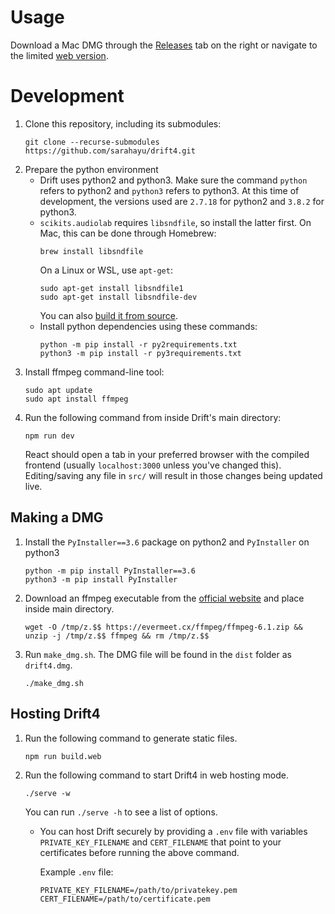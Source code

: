 # Usage

Download a Mac DMG through the [Releases](https://github.com/sarahayu/drift4/releases) tab on the right or navigate to the limited [web version](http://drift4.spokenweb.ca/).

# Development

1. Clone this repository, including its submodules:
    ```console
    git clone --recurse-submodules https://github.com/sarahayu/drift4.git
2. Prepare the python environment
    * Drift uses python2 and python3. Make sure the command `python` refers to python2 and `python3` refers to python3. At this time of development, the versions used are `2.7.18` for python2 and `3.8.2` for python3.
    * `scikits.audiolab` requires `libsndfile`, so install the latter first. On Mac, this can be done through Homebrew:
      ```shell
      brew install libsndfile
      ```
      On a Linux or WSL, use `apt-get`:
      ```shell
      sudo apt-get install libsndfile1
      sudo apt-get install libsndfile-dev
      ```
      You can also [build it from source](https://stackoverflow.com/a/13999827).
    * Install python dependencies using these commands:
      ```shell
      python -m pip install -r py2requirements.txt
      python3 -m pip install -r py3requirements.txt
      ```
3. Install ffmpeg command-line tool:
    ```shell
    sudo apt update
    sudo apt install ffmpeg
    ```
4. Run the following command from inside Drift's main directory:
    ```shell
    npm run dev
    ```
    React should open a tab in your preferred browser with the compiled frontend (usually `localhost:3000` unless you've changed this). Editing/saving any file in `src/` will result in those changes being updated live.

## Making a DMG

1. Install the `PyInstaller==3.6` package on python2 and `PyInstaller` on python3
    ```shell
    python -m pip install PyInstaller==3.6
    python3 -m pip install PyInstaller
    ```
2. Download an ffmpeg executable from the [official website](https://www.ffmpeg.org/download.html) and place inside main directory. 
    ```shell
    wget -O /tmp/z.$$ https://evermeet.cx/ffmpeg/ffmpeg-6.1.zip && unzip -j /tmp/z.$$ ffmpeg && rm /tmp/z.$$
    ```
2. Run `make_dmg.sh`. The DMG file will be found in the `dist` folder as `drift4.dmg`.
    ```shell
    ./make_dmg.sh
    ```

## Hosting Drift4

1. Run the following command to generate static files.
    ```shell
    npm run build.web
    ```
2. Run the following command to start Drift4 in web hosting mode.
    ```shell
    ./serve -w
    ```
    You can run `./serve -h` to see a list of options.
    * You can host Drift securely by providing a `.env` file with variables `PRIVATE_KEY_FILENAME` and `CERT_FILENAME` that point to your certificates before running the above command.
      
      Example `.env` file:
      ```shell
      PRIVATE_KEY_FILENAME=/path/to/privatekey.pem
      CERT_FILENAME=/path/to/certificate.pem
      ```